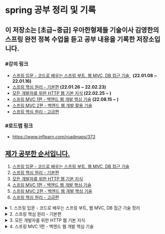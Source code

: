 # spring 공부 정리 및 기록
<h2>이 저장소는 [초급~중급] 우아한형제들 기술이사 김영한의 스프링 완전 정복 수업을 듣고 공부 내용을 기록한 저장소입니다.</h2>
<h3>#강의 링크</h3>
<ul>
<li><span style="color: #0075ff;"><a href="https://www.inflearn.com/course/%EC%8A%A4%ED%94%84%EB%A7%81-%EC%9E%85%EB%AC%B8-%EC%8A%A4%ED%94%84%EB%A7%81%EB%B6%80%ED%8A%B8" target="_blank" rel="noopener noreferrer">스프링 입문 - 코드로 배우는 스프링 부트, 웹 MVC, DB 접근 기술&nbsp;</a></span> <strong>&nbsp;(22.01.08 ~ 22.01.16)</strong></li>
<li><span style="color: #0075ff;"><a href="https://www.inflearn.com/course/%EC%8A%A4%ED%94%84%EB%A7%81-%ED%95%B5%EC%8B%AC-%EC%9B%90%EB%A6%AC-%EA%B8%B0%EB%B3%B8%ED%8E%B8" target="_blank" rel="noopener noreferrer">스프링 핵심 원리 - 기본편</a></span><strong>&nbsp;(22.01.26 ~ 22.02.23)</strong></li>
<li><span style="color: #0075ff;"><a href="https://www.inflearn.com/course/http-%EC%9B%B9-%EB%84%A4%ED%8A%B8%EC%9B%8C%ED%81%AC" target="_blank" rel="noopener noreferrer">모든 개발자를 위한 HTTP 웹 기본 지식</a></span><strong>&nbsp;(22.02.25 ~ )</strong></li>
<li><span style="color: #0075ff;"><a href="https://www.inflearn.com/course/%EC%8A%A4%ED%94%84%EB%A7%81-mvc-1" target="_blank" rel="noopener">스프링 MVC 1편 - 백엔드 웹 개발 핵심 기술</a></span><strong>&nbsp;(22.08.15 ~ )</strong></li>
<li><span style="color: #0075ff;"><a href="https://www.inflearn.com/course/%EC%8A%A4%ED%94%84%EB%A7%81-mvc-2" target="_blank" rel="noopener">스프링 MVC 2편 - 백엔드 웹 개발 활용 기술</a></span></li>
<li><span style="color: #0075ff;"><a href="https://www.inflearn.com/course/%EC%8A%A4%ED%94%84%EB%A7%81-%ED%95%B5%EC%8B%AC-%EC%9B%90%EB%A6%AC-%EA%B3%A0%EA%B8%89%ED%8E%B8" target="_blank" rel="noopener">스프링 핵심 원리 - 고급편</a></span></li>
</ul>
<h3>#로드맵 링크</h3>
<ul><li><a href="https://www.inflearn.com/roadmaps/373" target="_blank" title="로드맵 링크 새창 열기">https://www.inflearn.com/roadmaps/373</li></ul>

## 제가 공부한 순서입니다.
1. [스프링 입문 - 코드로 배우는 스프링 부트, 웹 MVC, DB 접근 기술](#spring-introduction)
2. [스프링 핵심 원리 - 기본편](#spring-main-principle)
3. [모든 개발자를 위한 HTTP 웹 기본 지식](#for-all-devleop-http-intel)
4. [스프링 MVC 1편 - 백엔드 웹 개발 핵심 기술](#spring-mvc-backend-1)
5. [스프링 MVC 2편 - 백엔드 웹 개발 핵심 기술](#spring-mvc-backend-2)
6. [스프링 핵심 원리 - 고급편](#example)

<details>
<summary>1. 스프링 입문 - 코드로 배우는 스프링 부트, 웹 MVC, DB 접근 기술 정리</summary>
<a name="spring-introduction"></a>
<h2>1. 스프링 입문 - 코드로 배우는 스프링 부트, 웹 MVC, DB 접근 기술</h2>
<h4>이 강의에서는 실제 동작하는 간단한 웹 애플리케이션을 다음 순서로 빠르게 만들어보았습니다.</h4>
<ul>
<li>스프링 프로젝트 생성</li>
<li>스프링 부트로 웹 서버 실행</li>
<li>회원 도메인 개발</li>
<li>웹 MVC 개발</li>
<li>DB 연동 - JDBC, JPA, 스프링 데이터 JPA</li>
<li>테스트 케이스 작성</li>
</ul>
<h3>1-1. 정적 컨텐츠</h3>
<p>스프링 컨테이너에 매핑과 관련 컨트롤러 존재하지 않는다.</p>
<p>그래서 resource: static/index.html 찾아서 반환한다.</p>
<h4>실행</h4>
<p>http://localhost:8080/index.html</p>
<h3>1-2. MVC와 템플릿 엔진</h3>
<p>MVC: Model, View, Controller</p>
<p><img src="https://user-images.githubusercontent.com/64995062/148678681-dc08d789-0234-43a8-8f8b-3c4f4463f925.png" alt="MVC 이미지"></p>
<h3>1-3. API</h3>
<p><img src="https://user-images.githubusercontent.com/64995062/148678761-2abe6f0d-55e1-475d-ab4e-48e1c5b9f7da.png" alt="API 이미지"></p>
<h4>@ResponseBody 문자 반환</h4>
 -> @ResponseBody 를 사용하면 뷰 리졸버( viewResolver )를 사용하지 않는다.
대신에 HTTP의 BODY에 문자 내용을 직접 반환(HTML BODY TAG를 말하는 것이 아님)
<h4>@ResponseBody 객체 반환</h4>
 -> @ResponseBody 를 사용하고, 객체를 반환하면 객체가 JSON으로 변환됨
<h3>1-4. 백엔드 개발 - 회원 관리 예제</h3>
<ul>
<li>1-4-1. 비지니스 요구사항 정리
<ul>
 <li>데이터: 회원ID, 이름</li>
<li>기능: 회원 등록, 조회</li>
 <li>일반적인 웹 어플리케이션 계층 구조</li><br>
 <p>-컨트롤러: 웹 MVC의 컨트롤러 역할<br><br>
-서비스: 핵심 비즈니스 로직 구현<br><br>
-리포지토리: 데이터베이스에 접근, 도메인 객체를 DB에 저장하고 관리<br><br>
-도메인: 비즈니스 도메인 객체, 예) 회원, 주문, 쿠폰 등등 주로 데이터베이스에 저장하고 관리됨</p>
 </ul>
</li>
 <li>1-4-2. 회원 도메인과 레포지토리 만들기
<ul>
<li>회원 객체 - Member.java</li>
<li>회원 레포지토리 인터페이스 - MemberRepository.interface</li>
<li>회원 리포지토리 메모리 구현체 - MemoryMemberRepository.java</li>
</ul></li>
<li>1-4-3. 회원 레포지토리 테스트 케이스 작성
<ul>
<li>JUnit이라는 프레임워크로 테스트</li>
<li>회원 레포지토리 메모리 구현체 테스트 - MemoryMemberRepositoryTest.java</li>
<li>테스트는 순서와 관계없이, 서로 의존관계 없이 설계가 되어야 한다. 그러기 위해선 하나의 테스트가 실행되면 공용 데이터는 지워져야한다. - afterEach() 메서드 참고</li>
</ul></li>
<li>1-4-4. 회원 서비스 개발
<ul>
<li>회원서비스 생성 - MemberService.java</li>
<li>회원가입, 전체 회원 조회, 회원 단일 조회 기능 생성</li>
</ul>
</li>
<li>1-4-5. 회원 서비스 테스트</li>
<ul>
<li>회원서비스 생성 - MemberServiceTest.java</li>
<li>회원가입, 전체 회원 조회, 회원 단일 조회 기능 테스트</li>
<li>테스트 생성 후 테스트 도중 기존 코드의 <br>
MemberService에서 memberRepostiory의 내용물이 달라질 가능성이 있어<br>
동일한 memberRepository를 사용하도록 코드 수정하였다. -> Dependency Injection</li>
</ul>
<li>1-4-6. 스프링 빈과 의존관계</li>
<ul>
<li>컴포넌트 스캔과 자동 의존관계 설정
<ul>
<li>회원 컨트롤러가 회원서비스와 회원 리포지토리를 사용할 수 있게 의존관계</li>
<li>생성자에 @Autowired 가 있으면 스프링이 연관된 객체를 스프링 컨테이너에서 찾아서 넣어준다. <br>
이렇게 객체 의존관계를 외부에서 넣어주는 것을 DI (Dependency Injection), 의존성 주입이라 한다.</li>
<li>스프링 빈을 등록하는 2가지 방법<br>
 - 컴포넌트 스캔과 자동 의존관계 설정<br>
 - 자바 코드로 직접 스프링 빈 등록하기</li>
<li>컴포넌트 스캔으로 자동 의존관계 설정하기<br>
<br>★ 컴포넌트 스캔 원리<br>1. @Component 애노테이션이 있으면 스프링 빈으로 자동 등록된다.<br>
2. @Controller 컨트롤러가 스프링 빈으로 자동 등록된 이유도 컴포넌트 스캔 때문이다.
<br>3. @Component 를 포함하는 다음 애노테이션도 스프링 빈으로 자동 등록된다.(@Controller, @Service, @Repository)
<br><br>
★ 자바 코드로 직접 스프링 빈 등록하기 - 생성자 주입
<br>1. MemberService.java의 @Service와 @Autowired 어노테이션 제거
<br>2. MemoryMemberRepository.java의 @Repository 어노테이션 제거
<br>3. SpringConfig.java 생성 후 @Configuration 과 @Bean 어노테이션 이용하여 직접 스프링 빈 등록(memberRepository())
<br><br> - 장점: 설정파일 즉 SpringConfig.java에서 MemoryMemberRepository 대신 다른 Repository로 변경 가능하다.(상황에 따라 구현클래스 변경이 가능하다.)
<br><br> - 단점: 스프링 빈으로 등록하지 않고 내가 직접 생성한 객체에서는 동작하지 않는다.
</li>
</ul>
</li>
</ul>
<li>1-4-7. 회원 웹 기능 - 홈 화면 추가
<ul>
<li>HomeController.java 생성</li>
<li>home.html 생성</li>
</ul>
</li>
<li>1-4-8. 회원 웹 기능 - 등록
<ul>
<li>MemberController.java - 회원 목록 등록 기능 추가</li>
<li>createMemberForm.html 생성</li>
</ul>
</li>
<li>1-4-9. 회원 웹 기능 - 조회 및 등록
<ul>
<li>MemberController.java - 회원 목록 조회 기능 추가</li>
<li>memberList.html 생성 - 반복문으로 member의 list 조회</li>
</ul>
</li>
<li>1-4-10. H2 데이터베이스 설치 및 테스트
<ul>
<li>jdbc:h2:tcp://localhost/~/test</li>
<li>테이블 생성(id bigint generated by default as identity,name varchar(255), primary key (id)
</li>
</ul>
</li>
<li>1-4-11. 순수 JDBC
<ul>
<li>application.properties 파일에 스프링 부트 데이터베이스 연결 설정 추가</li>
<li>build.gradle 파일에 jdbc, h2 데이터베이스 관련 라이브러리 추가</li>
<li>JdbcMemberRepository.java 생성 - 예전 개발자 방식</li>
<li>기존 코드는 건들지 않고 SpringConfig.java 코드안의 구현체 변경(JdbcMemberRepository로 변경)으로 인한 편리하다.</li>
<p><img src="https://user-images.githubusercontent.com/64995062/149610165-b52338dc-5fd5-453c-a0be-3203751788e4.png" alt="구현체 변경"></p>
</ul>
</li>
<li>1-4-12. 스프링 통합 테스트
<ul>
<li>MemberServiceIntegrationTest.java 생성 -> @SpringBootTest, @Transactional 어노테이션 활용</li>
<li>스프링 컨테이너와 DB까지 연결한 통합 테스트 진행.</li>
</ul>
</li>
<li>1-4-13. 스프링 JdbcTemplate
<ul>
<li>순수 Jdbc와 동일한 환경설정</li>
<li>JdbcTemplate을 사용하도록 SpringConfig.java 수정</li>
<li>MemberServiceIntegrationTest로 테스트 완료</li>
</ul>
</li>
<li>1-4-14. JPA
<ul>
<li>JPA는 기존 반복 코드 및 기본적인 SQL도 직접 만들어서 실행해준다.</li>
<li>JPA 사용 시 SQL과 데이터 중심 설계 -> 객체 중심 설계로 전환 가능하다.</li>
<li>JPA 사용하면 개발 생산성을 크게 높일 수 있다.</li>
</ul>
</li>
<li>1-4-14. 스프링 데이터 JPA
<ul>
<li>스프링 데이터 JPA 사용 시 레포지토리에 구현 클래스 없이 인터페이스 만으로 개발 완료 가능하다.</li>
<li>스프링 데이터 JPA 회원 레포지토리</li>
<li>스프링 데이터 JPA 회원 레포지토리를 사용하도록 스프링 설정 변경</li>
<li>스프링 데이터 JPA 제공 기능
<ul>
<li>인터페이스를 통한 기본적인 CRUD</li>
<li>findByName() , findByEmail() 처럼 메서드 이름 만으로 조회 기능 제공</li>
<li>페이징 기능 자동 제공</li>
</ul>
</li>
</ul>
</li>
<li>1-4-15. AOP 및 AOP 적용
<ul>
<li>MemberService 회원 조회 시간 측정 추가</li>
<li>공통 관심 사항(cross-cutting concern) vs 핵심 관심 사항(core concern) 분리</li>
<li>시간 측정 AOP 등록 - TimeTraceAop.java 추가</li>
</ul>
</li>
</ul>
</details>

<details>
<summary>2. 스프링 핵심 원리 - 기본편</summary>
<a name="spring-main-principle"></a>

### 2. 스프링 핵심 원리 - 기본편

### 강의 목차
1. 객체 지향 설계와 스프링(이론위주)<br>
2. 스프링 핵심 원리 이해1 - 예제 만들기<br>
3. 스프링 핵심 원리 이해2 - 객체 지향 원리 적용<br>
4. 스프링 컨테이너와 스프링 빈<br>
5. 싱글톤 컨테이너<br>
6. 컴포넌트 스캔<br>
7. 의존관계 자동 주입<br>
8. 빈 생명주기 콜백<br>
9. 빈 스코프

#### 2.2. 스프링 핵심 원리 이해1 - 예제 만들기, 스프링 핵심 원리 이해2 - 객체 지향 원리 적용

- 프로젝트 생성
- 비즈니스 요구사항과 설계
  - 회원
    - 회원가입 및 조회
    - 회원등급 -> 일반, VIP
    - 회원 데이터는 자체 DB 구축 가능, 외부 시스템과 연동 가능(미확정)
  - 주문과 할인 정책
    - 회원은 상품을 주문할 수 있다.
    - 회원 등급에 따라 할인 정책을 적용할 수 있다.
    - 할인 정책은 모든 VIP는 1000원을 할인해주는 고정 금액 할인을 적용해달라. (나중에 변경 될 수 있다.)
    - 할인 정책은 변경 가능성이 높다. 회사의 기본 할인 정책을 아직 정하지 못했고, 오픈 직전까지 고민을 미루고 싶다.  최악의 경우 할인을 적용하지 않을 수도 있다. (미확정)
- 회원 도메인 설계
  - 회원 도메인 요구사항
    - 회원을 가입하고 조회할 수 있다.
    - 회원은 일반과 VIP 두 가지 등급이 있다.
    - 회원 데이터는 자체 DB를 구축할 수 있고, 외부 시스템과 연동할 수 있다. (미확정)
- 회원 도메인 개발
- 회원 도메인 실행과 테스트
- 주문과 할인 도메인 설계( 예제가 너무 복잡해 질 수 있어서 생략하고, 단순히 주문결과를 반환)
  1. 주문 생성: 클라이언트는 주문 서비스에 주문 생성을 요청한다.
  2. 회원 조회: 할인을 위해서는 회원 등급이 필요하다. 그래서 주문 서비스는 회원 저장소에서 회원을 조회한다.
  3. 할인 적용: 주문 서비스는 회원 등급에 따른 할인 여부를 할인 정책에 위임한다.
  4. 주문 결과 반환: 주문 서비스는 할인 결과를 포함한 주문 결과를 반환한다.

![image](https://user-images.githubusercontent.com/64995062/151371215-84465194-b6a2-42d3-92cc-ee61a869e9f3.png)

- 주문과 할인 도메인 개발
  - 메모리 회원 리포지토리와, 고정 금액 할인 정책을 구현체로 생성
- 주문과 할인 도메인 실행과 테스트
- 새로운 할인 정책 개발
  - 새로운 할인 정책으로 확장 
  - RateDiscountPolicy 추가
- 새로운 할인 정책 적용과 문제점
  - 문제점: 추상(인터페이스) 뿐만 아니라 구체(구현) 클래스에도 의존하고 있고 OCP(변경하지않고 확장 가능)가 불가능하다.
  - 해결방안: 인터페이스에만 의존하도록 의존관계를 변경(OrderServiceImpl 에 DiscountPolicy 의 구현 객체를 대신 생성하고 주입)
- 관심사의 분리
  - AppConfig에서 생성자 주입으로 관심사 분리
  - MemberServiceImpl, OrderServiceImpl 수정(기능을 실행하는 책임만 지도록)
  - 테스트 코드 오류 수정
- AppConfig 리팩터링
  - 중복 제거, 역할에 따른 구현이 보이도록 리팩터링
  - MemoryMemberRepository를 다른 구현체로 변경할 때 한 부분만 변경하면 된다.
  - 애플리케이션 전체 구성이 어떻게 되어있는지 빠르게 파악 가능하다.
- 새로운 구조와 할인 정책 적용
  - AppConfig의 할인 정책 역할을 담당하는 구현을 FixDiscountPolicy -> RateDiscountPolicy객체로 변경
- 스프링으로 전환하기
  - AppConfig의 메서드에 Configuration, Bean 어노테이션 설정
  - MemberApp, OrderApp에 스프링 컨테이너 적용
  - ApplicationContext -> 스프링 컨테이너라고 한다. 스프링 컨테이너를 통해 필요한 스프링 빈(객체)를 찾는다.

#### 2.3. 스프링 컨테이너와 스프링 빈

- 스프링 컨테이너 생성
- 컨테이너에 등록된 모든 빈 조회
  - 테스트로 모든 빈 출력, 애플리케이션 빈 출력 해보기
- 스프링 빈 조회 - 기본
  - getBean(빈이름, 타입), getBean(타입)으로 조회 
  - 구체 타입으로 조회하면 변경시 유연성이 떨어진다.
- 스프링 빈 조회 - 동일한 타입이 둘 이상
- 스프링 빈 조회 - 상속 관계
- BeanFactory와 ApplicationContext
- 다양한 설정 형식 지원 - 자바 코드, XML
- 스프링 빈 설정 메타 정보 - BeanDefinition
  - 스프링이 다양한 형태의 설정 정보를 BeanDefinition으로 추상화해서 사용한다.

#### 2.4. 싱글톤 컨테이너

- 웹 애플리케이션과 싱글톤
  - 현재 스프링 없는 순수 DI 컨테이너인 AppConfig는 요청 할 때마다 객체 새로 생성
  - 메모리 낭비 심하다.
  - 해결방안: 객체 딱 1개만 생성, 공유하도록 설계 -> 싱글톤 패턴
- 싱글톤 패턴
  - static 영역에 객체 instance 미리 하나 생성
  - getInstance() 메서드를 통해서만 조회 가능 -> 항상 같은 인스턴스 반환
  - 딱 1개의 객체 인스턴스만 존재해야 한다. -> 외부에서 new로 객체 인스턴스 생성되는 것 막는다.
  - 싱글톤 패턴 문제점
<pre><code>
1. 싱글톤 패턴을 구현하는 코드 자체가 많이 들어간다.
2. 의존관계상 클라이언트가 구체 클래스에 의존한다. DIP를 위반한다.
3. 클라이언트가 구체 클래스에 의존해서 OCP 원칙을 위반할 가능성이 높다.
4. 테스트하기 어렵다.
5. 내부 속성을 변경하거나 초기화 하기 어렵다.
6. private 생성자로 자식 클래스를 만들기 어렵다.
7. 결론적으로 유연성이 떨어진다.
8. 안티패턴으로 불리기도 한다.
</code></pre>
- 싱글톤 컨테이너
  - 객체 인스턴스를 싱글톤(1개만 생성)으로 관리한다.
  - 싱글톤 패턴을 위한 지저분한 코드가 들어가지 않아도 된다.
  - 스프링 컨테이너 덕분에 고객의 요청이 올 때마다 객체를 만드는 것이 아니라 이미 만들어진 객체를 공유해서 효율적으로 재사용할 수 있다.
- 싱글톤 방식의 주의점
  - 상태를 유지할 경우 발생하는 문제 -> 공유필드는 조심해야하며 스프링 빈은 항상 무상태로 설계
- @Configuration과 싱글톤
- @Configuration과 바이트코드 조작의 마법
  - 직접 출력해보니 출력에 CGLIB가 붙어있었다. -> AppConfig 클래스를 상속받은 임의의 다른 클래스를 만들고, 그 다른 클래스를 스프링 빈으로 등록한 것
  - 스프링은 클래스의 바이트코드를 조작하는 라이브러리를 사용한다.
  - 덕분에 싱글톤이 보장된다.
  - @Bean만 사용해도 스프링 빈으로 등록되지만, 싱글톤을 보장하지 않는다.

#### 2.5. 컴포넌트 스캔

- 컴포넌트 스캔과 의존관계 자동 주입 시작하기
  - 컴포넌트 스캔 -> @Component 가 붙은 모든 클래스를 스프링 빈으로 등록한다
  - @Autowired 의존관계 자동 주입
- 탐색 위치와 기본 스캔 대상
  - 컴포넌트 스캔 기본 대상
    - @Component : 컴포넌트 스캔에서 사용
    - @Controlller : 스프링 MVC 컨트롤러에서 사용
    - @Service : 스프링 비즈니스 로직에서 사용
    - @Repository : 스프링 데이터 접근 계층에서 사용
    - @Configuration : 스프링 설정 정보에서 사용
- 필터
- 중복 등록과 충돌

#### 2.6. 의존관계 자동 주입
- 다양한 의존관계 주입 방법
  - 생성자 주입
    - 특징: 불변, 필수 의존관계에 사용
  - 수정자 주입(setter 주입)
    - 특징: 선택, 변경 가능성이 있는 의존관계에 사용
  - 필드 주입(사용하지 않는 걸 추천)
    - 특징
      - 외부에서 변경이 불가능해서 테스트 하기 힘들다
      - 외부에서 변경이 불가능해서 테스트 하기 힘들다.
      - 스프링 설정을 목적으로 하는 @Configuration 같은 곳에서만 특별한 용도로 사용
  - 일반 메서드 주입
    - 특징: 한번에 여러 필드를 주입 받을 수 있으며 일반적으로 잘 사용하지 않는다.
- 옵션 처리
  - 자동 주입 대상을 옵션으로 처리하는 방법
    -@Autowired(required=false) : 자동 주입할 대상이 없으면 수정자 메서드 자체가 호출 안됨
    -org.springframework.lang.@Nullable : 자동 주입할 대상이 없으면 null이 입력된다.
    -Optional<> : 자동 주입할 대상이 없으면 Optional.empty 가 입력된다.
- 생성자 주입을 선택하라
  - 불변, 누락, final 키워드(생성자 주입을 사용하면 필드에 final 키워드를 사용할 수 있다.)
- 롬복과 최신 트랜드
  - 롬복 라이브러리 적용 방법
- 조회 빈이 2개 이상 - 문제
- @Autowired 필드 명 매칭, @Qualifier, @Primary - 해결
  - @Autowired 필드 명 매칭: @Autowired 는 타입 매칭을 시도하고, 이때 여러 빈이 있으면 필드 이름, 파라미터 이름으로 빈 이름을 추가
매칭한다.
  - @Qualifier: 추가 구분자를 붙여주는 방법
    - 하지만 경험상 @Qualifier를 찾는 용도로만 사용하는게 명확하고 좋다.
  - @Primary: 우선순위를 정하는 방법
    - 메인 데이터베이스의 커넥션을 획득하는 스프링 빈은 @Primary 를 적용해서 조회하는 곳에서 @Qualifier
지정 없이 편리하게 조회하고, 서브 데이터베이스 커넥션 빈을 획득할 때는 @Qualifier 를 지정해서
명시적으로 획득 하는 방식으로 사용하면 코드를 깔끔하게 유지할 수 있다.
 - @Primary보다 @Qualifier가 우선권이 높다
- 애노테이션 직접 만들기
- 조회한 빈이 모두 필요할 때, List, Map
- 자동, 수동의 올바른 실무 운영 기준
  - 편리한 자동 기능을 기본으로 사용하자
  - 직접 등록하는 기술 지원 객체는 수동 등록
  - 다형성을 적극 활용하는 비즈니스 로직은 수동 등록을 고민해보자

#### 2.7. 빈 생명주기 콜백
- 빈 생명주기 콜백 시작
  - 스프링 빈의 이벤트 라이프사이클: 스프링 컨테이너 생성 -> 스프링 빈 생성 -> 의존관계 주입 
-> 초기화 콜백 -> 사용 -> 소멸전 콜백 -> 스프링 종료
  - 인터페이스(InitializingBean, DisposableBean)
  - 설정 정보에 초기화 메서드, 종료 메서드 지정
  - @PostConstruct, @PreDestroy 애노테이션 지원
- 인터페이스 InitializingBean, DisposableBean(지금은 거의 사용하지 않는다.)
  - 초기화, 소멸 인터페이스 단점
    - 스프링 전용 인터페이스이다.
    - 초기화, 소멸 메서드의 이름을 변경할 수 없다. 
    - 내가 코드를 고칠 수 없는 외부 라이브러리에 적용할 수 없다.
- 빈 등록 초기화, 소멸 메서드
  - 설정 정보 사용 특징
    - 메서드 이름을 자유롭게 줄 수 있다.
    - 스프링 빈이 스프링 코드에 의존하지 않는다.
    - 코드가 아니라 설정 정보를 사용하기 때문에 코드를 고칠 수 없는 외부 라이브러리에도 초기화, 종료
메서드를 적용할 수 있다.
- 애노테이션 @PostConstruct, @PreDestroy(이 방법들을 사용!!!)
  - @PostConstruct, @PreDestroy 애노테이션 특징
    - 최신 스프링에서 가장 권장하는 방법이다.
    - 스프링이 아닌 다른 컨테이너에서도 동작한다.
    - 컴포넌트 스캔과 잘 어울린다.
    - 유일한 단점: 외부 라이브러리에는 적용하지 못한다. -> @Bean 기능 사용하면 된다.

#### 2.8. 빈 스코프
- 빈 스코프란? -> 빈이 존재할 수 있는 범위를 뜻한다.
  - 웹 관련 스코프: request, session, application
- 프로토타입 스코프
  - 싱글톤 스코프의 빈 조회 -> 항상 같은 인스턴스 스프링 빈을 반환.
  - 스프링 컨테이너에 조회 -> 항상 새로운 인스턴스 생성하여 반환.
  - 스프링 컨테이너는 프로토타입 빈 조회, 의존관계 주입, 초기화까지만 관여한다.
  - 종료 메서드 호출되지 않는다.
- 프로토타입 스코프 - 싱글톤 빈과 함께 사용시 문제점
  - 프로토타입 빈이 새로 생성되기는 하지만, 싱글톤 빈과 함께 계속 유지되는 것이 문제다.
  - 문제를 해결 할 수 있지만 지저분한 코드이다.(올바른 방법이 아니다.) 
- 프로토타입 스코프 - 싱글톤 빈과 함께 사용시 Provider로 문제 해결
- 웹 스코프
  - 특징: 웹 환경에서만 동작하며, 프로토타입과 다르게 스프링이 해당 스코프의 종료시점까지 관리한다. 따라서 종료 메서드가 호출된다
  - 종류: request, session, application, websocket
- request 스코프 예제 만들기
- 스코프와 Provider
- 스코프와 프록시
  - proxyMode = ScopedProxyMode.TARGET_CLASS 추가
  - 가짜 프록시 클래스를 만들어두고 HTTP request와 상관 없이 가짜 프록시 클래스를 다른 빈에 미리 주입해 둘 수 있다.
  - 주의점: 마치 싱글톤을 사용하는 것 같지만 다르게 동작하기 때문에 결국 주의해서 사용해야 한다.

</details>
<details>
<summary>3. 모든 개발자를 위한 HTTP 웹 기본 지식</summary>
<a name="for-all-devleop-http-intel"></a>

### 3. 모든 개발자를 위한 HTTP 웹 기본 지식

### 강의 목차
1. 인터넷 네트워크
2. URI와 웹 브라우저 요청 흐름
3. HTTP 기본
4. HTTP 메서드
5. HTTP 메서드 활용
6. HTTP 상태코드
7. HTTP 헤더1 - 일반 헤더
8. HTTP 헤더2 - 캐시와 조건부 요청

#### 3.1. 인터넷 네트워크
- 인터넷 통신
- IP(인터넷 프로토콜)
  - IP 프로토콜의 한계: 비연결성, 비신뢰성, 프로그램 구분
- TCP, UDP
  - TCP 특징: 연결지향, 데이터 전달 보증, 순서 보장, 신뢰 가능한 프로토콜
  - UDP 특징: 연결지향X, 데이터 전달 보증X, 순서 보장X, IP와 거의 비슷하며 단순하고 빠르다.
- PORT
  - 같은 IP 내에서 프로세스 구분
  - FTP: 20, 21
  - TELNET: 23
  - HTTP: 80
  - HTTPS: 443
- DNS
  - 도메인 명, 도메인 명을 IP주소로 변환

#### 3.2. URI와 웹 브라우저 요청 흐름
- URI, URL, URN
  - URI: 로케이터(locator), 이름(name) 또는 둘 다 추가로 분류될 수 있다.
  - URL(Locator): 리소스가 있는 위치를 지정
  - URN(Name): 리소스에 이름을 부여
- 웹 브라우저 요청 흐름

#### 3.3. HTTP 기본
- 모든 것이 HTTP
  - HTTP 특징: 클라이언트 서버 구조, 무상태 프로토콜(Stateless), 비연결성, 단순함, 확장 가능
- 클라이언트 서버 구조
  - Request Response 구조, 클라이언트는 서버에 요청 보내고 응답 대기
- Stateful, Stateless
  - 상태 유지(Stateful): 항상 같은 서버가 유지되어야 한다.
    - 문제점: 중간에 서버 장애나면 다시 요청해야한다.
  - 무상태 프로토콜(Stateless): 서버가 클라이언트의 상태를 보존X
    - 장점: 서버 확장성 높다. 중간에 서버가 장애나도 다른 서버로 전달하여 처리가 가능하다.
    - 단점: 클라이언트가 추가 데이터 전송(데이터를 많이 보낸다.)
  - 실무 한계: 상태 유지는 최소한만 사용(예시: 로그인)
- 비연결성(connectionless)
  - HTTP는 기본이 연결을 유지하지 않으며 서버 자원을 매우 효율적으로 사용할 수 있다.
  - 단점 
    - TCP/IP 연결을 새로 맺어야 하기 때문에 3 way handshake 시간이 추가된다.
    - 웹 브라우저로 사이트 요청 시 수 많은 자원이 함께 다운로드 된다.
  - 지금은 HTTP 지속 연결(Persistent Connections)로 문제 해결
  - 대용량 트래픽(선착순, 예약 등) -> 스테이트리스!!!!
- HTTP 메시지
  - HTTP 메시지 구조
  - ![image](https://user-images.githubusercontent.com/64995062/155681132-1ebc4bae-e225-46af-a1da-82d39053ff7b.png)
  - 시작 라인(요청 메시지)
    - 요청 메시지 - HTTP 메서드(GET: 조회, POST: 요청 내역 처리, PUT, DELETE...)
    - 요청 대상 - 절대경로= "/" 로 시작하는 경로
    - HTTP Version
  - 시작 라인(응답 메시지)
    - HTTP 버전, HTTP 상태 코드(요청 성공, 실패를 나타냄 예시: 200, 400, 500 등)
    - 이유 문구
  - HTTP 헤더
    - HTTP 전송에 필요한 모든 부가정보, 필요시 임의의 헤더 추가 가능
  - HTTP 메시지 바디 -> 실제 전송할 데이터, byte로 표현 가능한 모든 데이터 전송 가능
- 단순함 확장 가능

#### 3.4. HTTP 메서드
- HTTP API를 만들어보자
- HTTP 메서드 - GET, POST
- HTTP 메서드 - PUT, PATCH, DELETE
- HTTP 메서드의 속성

</details>
<details>
<summary>4. 스프링 MVC 1편 - 백엔드 웹 개발 핵심 기술</summary>
<a name="spring-mvc-backend-1"></a>

### 스프링 MVC 1편 - 백엔드 웹 개발 핵심 기술

1. 웹 애플리케이션 이해
2. 서블릿
3. 서블릿, JSP, MVC 패턴
4. MVC 프레임워크 만들기
5. 스프링 MVC - 구조 이해
6. 스프링 MVC - 기본 기능
7. 스프링 MVC - 웹 페이지 만들기

#### 2. 서블릿

 - 프로젝트 생성 및 welcome 페이지 추가
  - Project Metadata
  - Group: hello
  - Artifact: servlet
  - Name: servlet
  - Package name: hello.servlet
  - Packaging: War
  - Java: 11
 - HttpServletRequest 개요
   - HTTP 요청 메시지를 편리하게 사용할 수 있도록 개발자 대신에 HTTP 요청 메시지를 파싱한다. 그리고 그 결과를 HttpServletRequest 객체에 담아서 제공한다.
   - 임시저장소 기능, 세션 관리 기능이 있다.
 - HttpServletRequest - 기본 사용법
   - HttpServletRequest를 통한 HTTP 메시지의 start-line, header 정보 조회 방법 확인
 - Http 요청 데이터 - 개요
  -- GET - 쿼리 파라미터
   - /url?username=hello&age=20
   - 메시지 바디 없이, URL의 쿼리 파라미터에 데이터를 포함해서 전달
   - 예) 검색, 필터, 페이징등에서 많이 사용하는 방식
  - POST - HTML Form
   - content-type: application/x-www-form-urlencoded
   - 메시지 바디에 쿼리 파리미터 형식으로 전달 username=hello&age=20
   - 예) 회원 가입, 상품 주문, HTML Form 사용
  - HTTP message body에 데이터를 직접 담아서 요청
   - HTTP API에서 주로 사용, JSON, XML, TEXT
  - 데이터 형식은 주로 JSON 사용
   - POST, PUT, PATCH
 - Http 요청 데이터 - GET 쿼리 파라미터
  - 쿼리 파라미터는 URL에 ?를 시작으로 보낼 수 있다. 추가 파라미터는 &로 구분 하면 된다.
   - 예시: http://localhost:8080/request-param?username=hello&age=20
  - 중복된 파라미터일 경우 getParameterValues()를 사용해야 한다. 중복인 경우에 getParameter() 사용 시 첫 번째 값을 반환한다.
 - HTTP 요청 데이터 - POST HTML Form
  - 특징
    - content-type: application/x-www-form-urlencoded
    - 메시지 바디에 쿼리 파리미터 형식으로 데이터를 전달한다. username=hello&age=20
 - HTTP 요청 데이터 - API 메시지 바디 - JSON
  - JSON 형식 전송 -> JSON 형식으로 파싱할 수  있도록 객체 생성 후 전송
  - 스프링 부트로 Spring MVC를 선택 시 Json 라이브러리 ObjectMapper 제공
 - HttpServletResponse - 기본 사용법
  - HTTP 응답 메시지 생성
    - HTTP 응답코드 지정
    - 헤더 생성
    - 바디 생성
  - 편의 기능 제공
   - Content-Type, 쿠키, Redirect
 - HTTP 응답 데이터 - API JSON
  - HTTP 응답으로 JSON을 반환할 때는 content-type을 application/json 로 지정해야 한다.
    - Jackson 라이브러리가 제공하는 objectMapper.writeValueAsString() 를 사용하면 객체를 JSON 
문자로 변경할 수 있다.
  - application/json은 스펙상 utf-8 형식을 사용하도록 정의되어 있다.

#### 3. 서블릿, JSP, MVC 패턴

 - 회원 관리 웹 애플리케이션 요구사항
   - 기능 요구사항
    - 회원 저장
    - 회원 목록 조회
   - 회원을 저장하고, 목록을 조회하는 테스트를 작성
 - 서블릿으로 회원 관리 웹 애플리케이션 만들기
   - 회원 등록 폼
   - 회원 저장
   - 회원 목록 조회

#### 4. MVC 프레임워크 만들기

 - FrontController 패턴 특징
   - 프론트 컨트롤러가 서블릿 하나로 클라이언트의 요청을 받음
   - 프론트 컨트롤러가 요청에 맞는 컨트롤러를 찾아서 호출
   - 공통 처리 기능
   - 프론트 컨트롤러를 제외한 나머지 컨트롤러는 서블릿을 사용하지 않아도 됨
 - 프론트 컨트롤러 도입 - v1
   - 클라이언트에서 HTTP 요청
   - URL 매핑 정보에서 컨트롤러 조회
   - 컨트롤러 호출
   - 컨트롤러에서 JSP forward  
   - 클라이언트에게 HTML 응답   
 - View 분리 - v2
   - 모든 컨트롤러에서 뷰로 이동하는 부분에 중복이 있어 깔끔하지 않음.
   - 별도로 View를 처리하는 객체를 만들었다.
   - v2 구조 
     - HTTP 요청
     - URL 매핑 정보에서 컨트롤러 조회
     - 컨트롤러 호출
     - MyView 반환 
     - render() 호출
     - JSP forward
     - HTML 응답
   - 컨트롤러가 뷰를 반환하는 특징이 있다. -> view.render()를 호출하여 fowrard 로직 수행 시 JSP가 실행된다.
   - JSP 만이 아닌 다른 템플릿도 사용할 경우에는 인터페이스로 구현하는게 다양성 활용에 좋다.
 - Model 추가 - v3
   - 서블릿 종속성 제거
     - 요청 파라미터 정보는 Map으로 대신 넘겨 서블릿 기술 몰라도 동작 가능하다.
     - request 객체를 Model로 사용하는 대신 Model 객체 만들어 반환한다.
   - 뷰 이름 중복 제거
   - v3 구조 
     - HTTP 요청
     - 컨트롤러 조회
     - 컨트롤러 호출
     - ModelView 반환 
     - viewResolver 호출
     - MyView 반환
     - render(model)호출
     - HTML 응답
 - 단순하고 실용적인 컨트롤러 - v4
   - 모델 객체 전달(모델 객체를 프론트 컨트롤러에서 생성하여 넘겨준다.)
   - ModelView 반환하지않고 ViewName을 직접 반환한다.
   - V4 구조 
     - HTTP 요청
     - 컨트롤러 조회
     - 컨트롤러 호출(paramMap, model)
     - viewName 반환 
     - viewResolver 호출
     - MyView 반환
     - render(model)호출
     - HTML 응답     
 - 유연한 컨트롤러1 - v5
   - 어댑터 패턴
     - 다양한 방식의 컨트롤러 인터페이스 사용 가능하도록 변경 
   - V5 구조 
     - HTTP 요청
     - 핸들러(컨트롤러) 조회
     - 핸드러를 처리할 수 있는 핸들러 어댑터 조회
     - handle(handler)
     - 핸들러 어댑터
     - handler 호출
     - 핸들러(컨트롤러)
     - ModelView 반환
     - viewResolver 호출
     - MyView 반환
     - render(model) 호출
     - HTML 응답
 - 유연한 컨트롤러2 - v5
   - 어댑터에 v4 추가

#### 5. 스프링 MVC - 구조 이해

 - 스프링 MVC 전체 구조
 - 서블릿으로 회원 관리 웹 애플리케이션 만들기
   - 회원 등록 폼
   - 회원 저장
   - 회원 목록 조회
 - 스프링 MVC 시작하기
   - @Controller : 스프링이 자동으로 스프링 빈으로 등록한다.
   - @RequestMapping 어노테이션을 사용한 컨트롤러 생성
     - RequestMappingHandlerMapping
     - RequestMappingHandlerAdapter
     - 어노테이션 기반의 컨트롤러를 지원하는 핸들러 매핑과 어댑터
 - 스프링 MVC 컨트롤러 통합
   - 하나의 컨트롤러에 RequestMapping 이용하여 통합
   - RequestMapping 선언하여 중복 제거
 - 스프링 MVC - 실용적인 방식
   - Model 파라미터
   - ViewName 직접 반환
   - @RequestParam 사용(GET 쿼리 파라미터, POST Form 방식 모두 지원)
   - @RequestMapping -> @GetMapping, @PostMapping 
   
#### 6. 스프링 MVC - 기본 기능

 - 프로젝트 생성 및 index.html 생성
 - 로깅 알아보기
   - @Slf4j
   - 로그레벨(LEVEL:  TRACE > DEBUG > INFO > WARN > ERROR)
   - 로그 사용 시 장점
     - 쓰레드 정보, 클래스 이름 같은 부가 정보를 함께 볼 수 있고, 출력 모양을 조정할 수 있다.
     - 로그 레벨에 따라 개발 서버에서는 모든 로그를 출력하고, 운영서버에서는 출력하지 않는 등 로그를 상황에 맞게 조절가능하다.
     - 시스템 아웃 콘솔에만 출력하는 것이 아니라, 파일이나 네트워크 등, 로그를 별도의 위치에 남길 수 있다.
     - 특히 파일로 남길 때는 일별, 특정 용량에 따라 로그를 분할하는 것도 가능하다.
     - 성능도 일반 System.out 보다 좋다. (내부 버퍼링, 멀티 쓰레드 등등) 그래서 실무에서는 꼭 로그를 사용해야 한다
 - 요청 매핑
   - HTTP 메서드 매핑 축약(GET, POST, PUT, DELETE)
   - 만약 여기에 다른 RequestMethod를 호출하면 스프링 MVC는 HTTP 405 상태코드(Method Not Allowed)를 반환한다.
   - PathVariable(경로 변수) 사용, PathVariable 사용 - 다중
   - 특정 파라미터 조건 매핑
   - 특정 헤더 조건 매핑 - HTTP 헤더를 사용한다.
   - 미디어 타입 조건 매핑 - HTTP 요청 Content-Type, consume
     - HTTP 요청의 Content-Type 헤더를 기반으로 미디어 타입으로 매핑한다.
     - 만약 맞지 않으면 HTTP 415 상태코드(Unsupported Media Type)을 반환한다
   - 미디어 타입 조건 매핑 - HTTP 요청 Accept, produce
     - HTTP 요청의 Accept 헤더를 기반으로 미디어 타입으로 매핑한다.
     - ㅁ만약 맞지 않으면 HTTP 406 상태코드(Not Acceptable)을 반환한다.
 - 요청 매핑 - API 예시
   - 회원 관리 API
     - 회원 목록 조회: GET /users
     - 회원 등록: POST /users
     - 회원 조회: GET /users/{userId}
     - 회원 수정: PATCH /users/{userId}
     - 회원 삭제: DELETE /users/{userId}
 - HTTP 요청 - 기본, 헤더 조회
   - RequestHeaderController 생성 및 @Slf4j 이용한 로그로 헤더 정보 조회
     - 모든 HTTP 헤더를 MultiValueMap 형식으로 조회해보았다.
       - MultiValueMap: 하나의 키에 여러 값을 받을 수 있다.(예시: keyA=value1&keyA=value2)
 - HTTP 요청 파라미터 - 쿼리 파라미터, HTML Form
   - 클라이언트에서 서버로 요청 데이터를 전달하는 방법 3가지
     - GET - 쿼리 파라미터
     - POST - HTML Form
     - HTTP message body에 데이터 직접 담아 요청
 - HTTP 요청 파라미터 - @RequestParam
   - request-param-v2
     - @RequestParam: 파라미터 이름으로 바인딩
     - @ResponseBody: View 조회를 무시, HTTP message body에 직접 해당 내용 입력
   - request-param-v3
     - HTTP 파라미터 이름이 변수 이름과 같으면 @RequestParam(name="xx") 생략 가능하다.
   - request-param-v4
     - String, int 등의 단순 타입이면 @RequestParam 도 생략 가능하다.
   - requestParamRequired
     - 파라미터 필수 여부: @RequestParam.required
       - 만약 해당 값이 없다면 400 예외가 발생한다.
       - 파라미터 이름만 있고 값이 없는 경우는 빈문자로 통과한다.
       - 기본형(primitive)에 null 입력 시 500 예외 발생 (예시: int=null -> 해결책은 Integer로 변경하거나 defaultValue를 사용)
   - requestParamDefault
     - 파라미터에 값이 없는 경우 defaultValue 를 사용하면 기본 값을 적용할 수 있다.(빈 문자의 경우에도 설정한 기본 값이 적용된다.)
     - 이미 기본 값 존재하므로 required는 의미가 없다.
   - requestParamMap
     - 파라미터를 Map, MultiValueMap으로 조회 할 수 있다.
       - @RequestParam Map , Map(key=value)
       - @RequestParam MultiValueMap MultiValueMap(key=[value1, value2, ...] ex) (key=userIds, value=[id1, id2])
 - HTTP 요청 파라미터 - @ModelAttribute
   - @ModelAttribute 적용 - modelAttributeV1
     - @Data 이용하여 데이터 생성(@Getter , @Setter , @ToString , @EqualsAndHashCode , @RequiredArgsConstructor 를 자동으로 적용해준다.)
     - 요청 파라미터 이름으로 HelloData 객체의 프로퍼티를 찾아 setter 호출하여 파라미터의 값을 입력(바인딩)한다.
   - @ModelAttribute 생략 - modelAttributeV2
     - @ModelAttribute 는 생략할 수 있다. 하지만 RequestParam도 생략할 수 있어 혼란 발생 가능하다.
     - 스프링에서는 해당 생략 시 아래의 규칙을 적용한다.
       - String , int , Integer 같은 단순 타입 = @RequestParam
       - 나머지 = @ModelAttribute (argument resolver 로 지정해둔 타입 외)
 - HTTP 요청 메시지 - 단순 텍스트
   - HTTP message body에 데이터 직접 담아 요청
     - HTTP API에서 주로 사용, JSON, XML, TEXT
     - 데이터 형식은 주로 JSON 사용
     = POST, PUT, PATCH
   - Body row, Text 선택
   - Input, Output 스트림, Reader
   - HttpEntity: HTTP header, body 정보를 편리하게 조회
     - 메시지 바디 정보를 직접 조회
     - 요청 파라미터를 조회하는 기능과 관계 없다.
     - HTTPEntity는 응답에도 사용 가능하다.
       - 메시지 바디 정보 직접 반환
       - 헤더 정보 포함 가능
       - view 조회X
   - @RequestBody: 바디 정보를 편리하게 조회 할 수 있다.
     - 헤더 정보가 필요하다면 @RequestHeader나 HttpEntity를 사용하면 된다.
     - 메시지 바디를 직접 조회하는 기능은 요청 파라미터를 조회하는 @RequestParam ,
    @ModelAttribute 와는 전혀 관계가 없다.
   - @ResponseBody: 응답 결과를 HTTP 메시지 바디에 직접 담아서 전달 가능하다.(view 사용X)
   - 정리
     - 요청 파라미터를 조회하는 기능: @RequestParam , @ModelAttribute
     - HTTP 메시지 바디를 직접 조회하는 기능: @RequestBody
 - HTTP 요청 메시지 - JSON
   - 문자로 된 JSON 데이터를 Jackson 라이브러리인 objectMapper 를 사용해서 자바 객체로 변환한다.
   - @RequestBody 객체 파라미터 : @RequestBody 에 직접 만든 객체 가능하다.
   - @RequestBody는 생략 불가능
   - 응답의 경우에도 @ResponseBody 를 사용하면 해당 객체를 HTTP 메시지 바디에 직접 넣어줄 수 있다.
 - HTTP 응답 - 정적 리소스, 뷰 템플릿
   - 정적 리소스(스프링부트는 이 디렉토리(/static , /public , /resources , /META-INF/resources)에 있는 정적 리소스를 제공한다.)
   - 뷰 템플릿 사용(경로: src/main/resources/templates)
   - HTTP 메시지 사용: HTTP 메시지 바디에 JSON 같은 형식으로 데이터를 실어 보낸다.
   - String을 반환하는 경우 - View or HTTP 메시지
     - @ResponseBody 있는 경우는 뷰를 찾아 렌더링, 없는 경우는 HTTP 메시지 바디에 직접 입력된다.
   - Void를 반환하는 경우
     - @Controller를 사용하고 HTTP 메시지 바디를 처리하는 파라미터가 없으면 요청 URL을 참고해서 논리 뷰 이름으로 사용(권장하지 않는 방식이다.)
 - HTTP 응답 - HTTP API, 메시지 바디에 직접 입력
   - @ResponseBody를 사용하면 view를 사용하지 않고 HTTP 메시지 컨버터를 통해 HTTP 메시지를 직접 입력 할 수 있다.
   - ResponseEntity는 HTTP 응답 코드 설정이 가능한데 @ResponseBody를 사용하면 이런 것을 설정하기 까다롭다. 그래서 @ResponseStatus(HttpStatus.OK)를 사용하면 응답 코드 설정이 가능하다.
 - HTTP 메시지 컨버터
 - 요청 매핑 헨들러 어뎁터 구조

#### 7. 스프링 MVC - 웹 페이지 만들기

 - 프로젝트 생성
   - Project Metadata
     - Group: hello
     - Artifact: item-service
     - Name: item-service
     - Package name: hello.itemservice
     - Packaging: Jar (주의!)
     - Java: 11
     - Dependencies: Spring Web, Thymeleaf, Lombok

</details>
